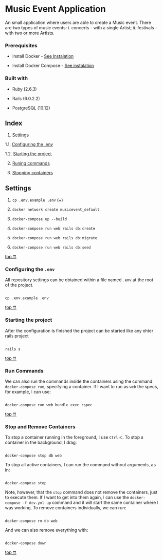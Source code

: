 
# Music Event Application

An small application where users are able to create a Music event. There are two types of music events:
                           i. concerts - with a single Artist; ii. festivals - with two or more Artists. 

  
### Prerequisites

- Install Docker - [See Instalation](https://docs.docker.com/install/overview/)

- Install Docker Compose - [See instalation](https://docs.docker.com/compose/install/)

### Built with

- Ruby (2.6.3)

- Rails (6.0.2.2)

- PostgreSQL (10.12)

## Index

1. [Settings](#settings)  

1.1. [Configuring the .env](#configuring-the-env)

1.2. [Starting the project](#starting-the-project)

2. [Runing commands](#run-commands)

3. [Stopping containers](#stop-and-remove-containers)

## Settings

1. `cp .env.example .env`  [(+)](#configuring-the-env)

2. `docker network create musicevent_default` 

3. `docker-compose up --build` 

4. `docker-compose run web rails db:create`

5. `docker-compose run web rails db:migrate`

6. `docker-compose run web rails db:seed`
  

[top ⇈](#settings)
  

### Configuring the `.env`

  

All repository settings can be obtained within a file named `.env` at the root of the project.

  

```

cp .env.example .env

```

  

[top ⇈](#settings)

### Starting the project

  

After the configuration is finished the project can be started like any ohter rails project
  

```

rails s

```

  

[top ⇈](#settings)

### Run Commands

We can also run the commands inside the containers using the command `docker-compose run`, specifying a container. If I want to run as `web` the specs, for example, I can use:

```

docker-compose run web bundle exec rspec

```

  
  

[top ⇈](#working-with-containers)

### Stop and Remove Containers

  

To stop a container running in the foreground, I use `Ctrl-C`. To stop a container in the background, I drag:

  

```

docker-compose stop db web

```

  

To stop all active containers, I can run the command without arguments, as in:

  
  

```

docker-compose stop

```

  

Note, however, that the `stop` command does not remove the containers, just to execute them. If I want to get into them again, I can use the `docker-compose -f dev.yml up` command and it will start the same container where I was working. To remove containers individually, we can run:

  

```

docker-compose rm db web

```

  

And we can also remove everything with:

  

```

docker-compose down

```

  

[top ⇈](#working-with-containers)

